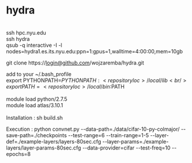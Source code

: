 hydra
=====
<br/>
ssh hpc.nyu.edu <br/>
ssh hydra <br/>
qsub -q interactive -I -l nodes=hydra1.es.its.nyu.edu:ppn=1:gpus=1,walltime=4:00:00,mem=10gb <br/>

git clone https://login@github.com/wojzaremba/hydra.git

add to your ~/.bash_profile<br/>
export  PYTHONPATH=$PYTHONPATH:<repository loc>/local/lib<br/>
export PATH=<repository loc>/local/bin:$PATH<br/>
<br/>
module load python/2.7.5 <br/>
module load atlas/3.10.1 <br/>
<br/>
Installation : sh build.sh <br/>

Execution : python convnet.py --data-path=./data/cifar-10-py-colmajor/ --save-path=./checkpoints --test-range=6 --train-range=1-5 --layer-def=./example-layers/layers-80sec.cfg --layer-params=./example-layers/layer-params-80sec.cfg --data-provider=cifar --test-freq=10 --epochs=8

